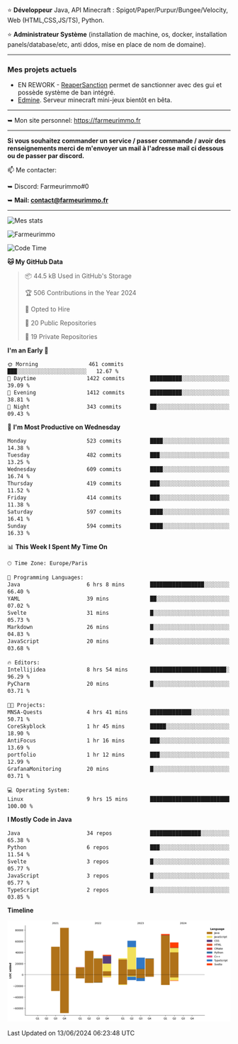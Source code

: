 ⭐ **Développeur** Java, API Minecraft : Spigot/Paper/Purpur/Bungee/Velocity, Web (HTML,CSS,JS/TS), Python.

⭐ **Administrateur Système** (installation de machine, os, docker, installation panels/database/etc, anti ddos, mise en place de nom de domaine).

---

### Mes projets actuels
- EN REWORK - [ReaperSanction](https://www.spigotmc.org/resources/reapersanction.89580/) permet de sanctionner avec des gui et possède système de ban intégré.
- [Edmine](https://edmine.net). Serveur minecraft mini-jeux bientôt en bêta.

---

➥ Mon site personnel: https://farmeurimmo.fr

---

**Si vous souhaitez commander un service / passer commande / avoir des renseignements merci de m'envoyer un mail à l'adresse mail ci dessous ou de passer par discord.**

📫 Me contacter:
 
   ➥ Discord: Farmeurimmo#0
   
   ➥ **Mail: contact@farmeurimmo.fr**

---

![Mes stats](https://github-readme-stats.farmeurimmo.fr/api?username=Farmeurimmo&count_private=true&show_icons=true&theme=radical)

<img src="https://komarev.com/ghpvc/?username=Farmeurimmo" alt="Farmeurimmo" />

<!--START_SECTION:waka-->
![Code Time](http://img.shields.io/badge/Code%20Time-1%2C374%20hrs%2048%20mins-blue)

**🐱 My GitHub Data** 

> 📦 44.5 kB Used in GitHub's Storage 
 > 
> 🏆 506 Contributions in the Year 2024
 > 
> 💼 Opted to Hire
 > 
> 📜 20 Public Repositories 
 > 
> 🔑 19 Private Repositories 
 > 
**I'm an Early 🐤** 

```text
🌞 Morning                461 commits         ███░░░░░░░░░░░░░░░░░░░░░░   12.67 % 
🌆 Daytime                1422 commits        ██████████░░░░░░░░░░░░░░░   39.09 % 
🌃 Evening                1412 commits        ██████████░░░░░░░░░░░░░░░   38.81 % 
🌙 Night                  343 commits         ██░░░░░░░░░░░░░░░░░░░░░░░   09.43 % 
```
📅 **I'm Most Productive on Wednesday** 

```text
Monday                   523 commits         ████░░░░░░░░░░░░░░░░░░░░░   14.38 % 
Tuesday                  482 commits         ███░░░░░░░░░░░░░░░░░░░░░░   13.25 % 
Wednesday                609 commits         ████░░░░░░░░░░░░░░░░░░░░░   16.74 % 
Thursday                 419 commits         ███░░░░░░░░░░░░░░░░░░░░░░   11.52 % 
Friday                   414 commits         ███░░░░░░░░░░░░░░░░░░░░░░   11.38 % 
Saturday                 597 commits         ████░░░░░░░░░░░░░░░░░░░░░   16.41 % 
Sunday                   594 commits         ████░░░░░░░░░░░░░░░░░░░░░   16.33 % 
```


📊 **This Week I Spent My Time On** 

```text
🕑︎ Time Zone: Europe/Paris

💬 Programming Languages: 
Java                     6 hrs 8 mins        █████████████████░░░░░░░░   66.40 % 
YAML                     39 mins             ██░░░░░░░░░░░░░░░░░░░░░░░   07.02 % 
Svelte                   31 mins             █░░░░░░░░░░░░░░░░░░░░░░░░   05.73 % 
Markdown                 26 mins             █░░░░░░░░░░░░░░░░░░░░░░░░   04.83 % 
JavaScript               20 mins             █░░░░░░░░░░░░░░░░░░░░░░░░   03.68 % 

🔥 Editors: 
Intellijidea             8 hrs 54 mins       ████████████████████████░   96.29 % 
PyCharm                  20 mins             █░░░░░░░░░░░░░░░░░░░░░░░░   03.71 % 

🐱‍💻 Projects: 
MNSA-Quests              4 hrs 41 mins       █████████████░░░░░░░░░░░░   50.71 % 
CoreSkyblock             1 hr 45 mins        █████░░░░░░░░░░░░░░░░░░░░   18.90 % 
AntiFocus                1 hr 16 mins        ███░░░░░░░░░░░░░░░░░░░░░░   13.69 % 
portfolio                1 hr 12 mins        ███░░░░░░░░░░░░░░░░░░░░░░   12.99 % 
GrafanaMonitoring        20 mins             █░░░░░░░░░░░░░░░░░░░░░░░░   03.71 % 

💻 Operating System: 
Linux                    9 hrs 15 mins       █████████████████████████   100.00 % 
```

**I Mostly Code in Java** 

```text
Java                     34 repos            ████████████████░░░░░░░░░   65.38 % 
Python                   6 repos             ███░░░░░░░░░░░░░░░░░░░░░░   11.54 % 
Svelte                   3 repos             █░░░░░░░░░░░░░░░░░░░░░░░░   05.77 % 
JavaScript               3 repos             █░░░░░░░░░░░░░░░░░░░░░░░░   05.77 % 
TypeScript               2 repos             █░░░░░░░░░░░░░░░░░░░░░░░░   03.85 % 
```



**Timeline**

![Lines of Code chart](https://raw.githubusercontent.com/Farmeurimmo/Farmeurimmo/main/assets/bar_graph.png)


 Last Updated on 13/06/2024 06:23:48 UTC
<!--END_SECTION:waka-->
